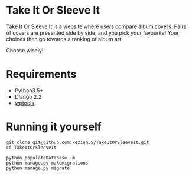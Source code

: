 # Take It Or Sleeve It

Take It Or Sleeve It is a website where users compare album covers.
Pairs of covers are presented side by side, and you pick your favourite!
Your choices then go towards a ranking of album art.

Choose wisely!



# Requirements

- Python3.5+
- Django 2.2
- [wptools](https://pypi.org/project/wptools/)





# Running it yourself

```
git clone git@github.com:keziah55/TakeItOrSleeveIt.git
cd TakeItOrSleeveIt
```
```
python populateDatabase -m
python manage.py makemigrations
python manage.py migrate
```

